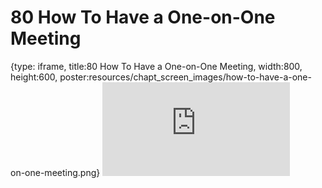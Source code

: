# 80 How To Have a One-on-One Meeting
 
{type: iframe, title:80 How To Have a One-on-One Meeting, width:800, height:600, poster:resources/chapt_screen_images/how-to-have-a-one-on-one-meeting.png}
![](https://datatrail-jhu.github.io/DataTrail_ReOrg/no_toc/how-to-have-a-one-on-one-meeting.html)
 

 
